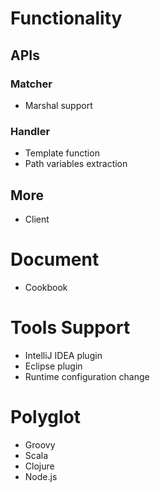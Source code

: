 # Functionality

## APIs

### Matcher
* Marshal support

### Handler
* Template function
* Path variables extraction

## More
* Client

# Document
* Cookbook

# Tools Support
* IntelliJ IDEA plugin
* Eclipse plugin
* Runtime configuration change

# Polyglot
* Groovy
* Scala
* Clojure
* Node.js